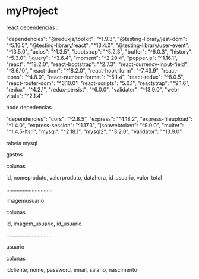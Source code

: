 # myProject

react dependencias : 

"dependencies": 
    "@reduxjs/toolkit": "^1.9.3",
    "@testing-library/jest-dom": "^5.16.5",
    "@testing-library/react": "^13.4.0",
    "@testing-library/user-event": "^13.5.0",
    "axios": "^1.3.5",
    "bootstrap": "^5.2.3",
    "buffer": "^6.0.3",
    "history": "^5.3.0",
    "jquery": "^3.6.4",
    "moment": "^2.29.4",
    "popper.js": "^1.16.1",
    "react": "^18.2.0",
    "react-bootstrap": "^2.7.3",
    "react-currency-input-field": "^3.6.10",
    "react-dom": "^18.2.0",
    "react-hook-form": "^7.43.9",
    "react-icons": "^4.8.0",
    "react-number-format": "^5.1.4",
    "react-redux": "^8.0.5",
    "react-router-dom": "^6.10.0",
    "react-scripts": "5.0.1",
    "reactstrap": "^9.1.6",
    "redux": "^4.2.1",
    "redux-persist": "^6.0.0",
    "validator": "^13.9.0",
    "web-vitals": "^2.1.4"




node depedencias 


"dependencies":
    "cors": "^2.8.5",
    "express": "^4.18.2",
    "express-fileupload": "^1.4.0",
    "express-session": "^1.17.3",
    "jsonwebtoken": "^9.0.0",
    "multer": "^1.4.5-lts.1",
    "mysql": "^2.18.1",
    "mysql2": "^3.2.0",
    "validator": "^13.9.0"
    
    
   
   
tabela mysql 
    
  
  
  gastos

colunas

id, nomeproduto, valorproduto, datahora, id_usuario, valor_total


...............................



imagemusuario

colunas 

id, imagem_usuario, id_usuario

...............................



usuario

colunas

idcliente, nome, password, email, salario, nascimento


